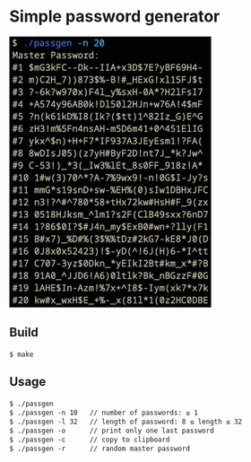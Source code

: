 # Simple password generator

![alt text](assets/passgen.jpeg "passgen")

## Build

```
$ make
```

## Usage

```
$ ./passgen
$ ./passgen -n 10   // number of passwords: ≥ 1
$ ./passgen -l 32   // length of password: 8 ≤ length ≤ 32
$ ./passgen -o      // print only one last password
$ ./passgen -c      // copy to clipboard
$ ./passgen -r      // random master password
```